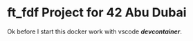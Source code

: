# ft_fdf Project for 42 Abu Dubai 

Ok before I start this docker work with vscode ***devcontainer***.
